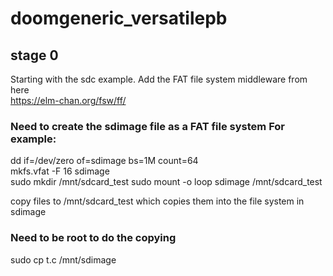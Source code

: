 # doomgeneric_versatilepb
## stage 0
Starting with the sdc example. Add the FAT file system middleware from here  
https://elm-chan.org/fsw/ff/


### Need to create the sdimage file as a FAT file system For example:

dd if=/dev/zero of=sdimage bs=1M count=64  
mkfs.vfat -F 16 sdimage  
sudo mkdir /mnt/sdcard_test 
sudo mount -o loop sdimage /mnt/sdcard_test

copy files to /mnt/sdcard_test which copies them into the file system in sdimage
### Need to be root to do the copying
sudo cp t.c /mnt/sdimage

